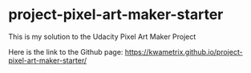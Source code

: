 # project-pixel-art-maker-starter

This is my solution to the Udacity Pixel Art Maker Project

Here is the link to the Github page: https://kwametrix.github.io/project-pixel-art-maker-starter/
